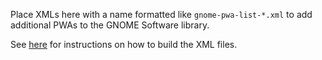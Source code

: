 Place XMLs here with a name formatted like `gnome-pwa-list-*.xml` to add additional PWAs to the GNOME Software library.

See [here](https://gitlab.gnome.org/mwleeds/gnome-pwa-list/) for instructions on how to build the XML files.
